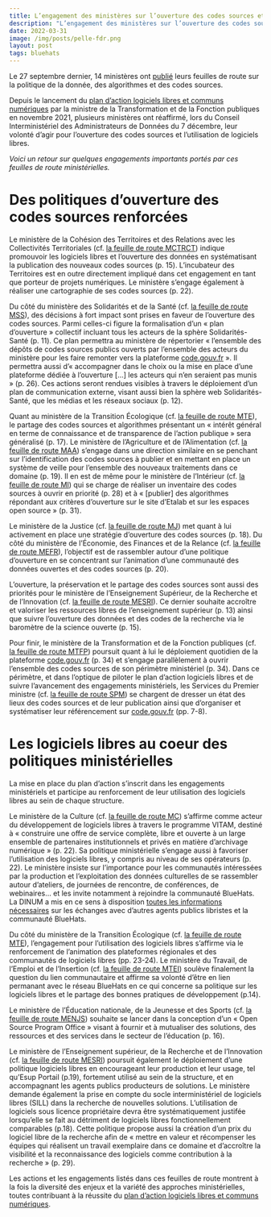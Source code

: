 ```yaml
---
title: L’engagement des ministères sur l’ouverture des codes sources et l’utilisation de logiciels libres
description: "L’engagement des ministères sur l’ouverture des codes sources et l’utilisation de logiciels libres : retour sur les feuilles de route publiées en septembre 2021"
date: 2022-03-31
image: /img/posts/pelle-fdr.png
layout: post
tags: bluehats
---
```


Le 27 septembre dernier, 14 ministères ont [publié](https://www.data.gouv.fr/fr/datasets/feuilles-de-route-ministerielles-sur-la-politique-de-la-donnee-des-algorithmes-et-des-codes-sources/) leurs feuilles de route sur la politique de la donnée, des algorithmes et des codes sources.

Depuis le lancement du [plan d’action logiciels libres et communs numériques](https://communs.numerique.gouv.fr/plan-action-logiciels-libres-et-communs-numeriques/) par la ministre de la Transformation et de la Fonction publiques en novembre 2021, plusieurs ministères ont réaffirmé, lors du Conseil Interministériel des Administrateurs de Données du 7 décembre, leur volonté d’agir pour l’ouverture des codes sources et l’utilisation de logiciels libres.

*Voici un retour sur quelques engagements importants portés par ces feuilles de route ministérielles.*

# Des politiques d’ouverture des codes sources renforcées

Le ministère de la Cohésion des Territoires et des Relations avec les Collectivités Territoriales (cf. [la feuille de route MCTRCT](https://www.data.gouv.fr/fr/datasets/r/ff2c204d-4a92-417c-be2a-12e8d4c2b2a6)) indique promouvoir les logiciels libres et l’ouverture des données en systématisant la publication des nouveaux codes sources (p. 15). L’incubateur des Territoires est en outre directement impliqué dans cet engagement en tant que porteur de projets numériques. Le ministère s’engage également à réaliser une cartographie de ses codes sources (p. 22).

Du côté du ministère des Solidarités et de la Santé (cf. [la feuille de route MSS](https://www.data.gouv.fr/fr/datasets/r/b02f6070-2473-4873-8dc3-c3da71d6a0be)), des décisions à fort impact sont prises en faveur de l’ouverture des codes sources. Parmi celles-ci figure la formalisation d’un « plan d’ouverture » collectif incluant tous les acteurs de la sphère Solidarités-Santé (p. 11). Ce plan permettra au ministère de répertorier « l’ensemble des dépôts de codes sources publics ouverts par l’ensemble des acteurs du ministère pour les faire remonter vers la plateforme [code.gouv.fr](http://code.gouv.fr/) ». Il permettra aussi d’« accompagner dans le choix ou la mise en place d’une plateforme dédiée à l’ouverture […] les acteurs qui n’en seraient pas munis » (p. 26). Ces actions seront rendues visibles à travers le déploiement d’un plan de communication externe, visant aussi bien la sphère web Solidarités-Santé, que les médias et les réseaux sociaux (p. 12).

Quant au ministère de la Transition Écologique (cf. [la feuille de route MTE](https://www.data.gouv.fr/fr/datasets/r/25f0f375-df81-4cc5-8eae-c277a729923f)), le partage des codes sources et algorithmes présentant un « intérêt général en terme de connaissance et de transparence de l’action publique » sera généralisé (p. 17). Le ministère de l’Agriculture et de l’Alimentation (cf. [la feuille de route MAA](https://www.data.gouv.fr/fr/datasets/r/953b4f68-63fa-45fd-b1f6-ab868203e7f0)) s’engage dans une direction similaire en se penchant sur l’identification des codes sources à publier et en mettant en place un système de veille pour l’ensemble des nouveaux traitements dans ce domaine (p. 19). Il en est de même pour le ministère de l’Intérieur (cf. [la feuille de route MI](https://www.data.gouv.fr/fr/datasets/r/7cd10fc7-11c2-4485-996c-d718c184efcf)) qui se charge de réaliser un inventaire des codes sources à ouvrir en priorité (p. 28) et à « [publier] des algorithmes répondant aux critères d’ouverture sur le site d’Etalab et sur les espaces open source » (p. 31).

Le ministère de la Justice (cf. [la feuille de route MJ](https://www.data.gouv.fr/fr/datasets/r/81d2c866-c2ba-4204-9f2c-a6da16423248)) met quant à lui activement en place une stratégie d’ouverture des codes sources (p. 18). Du côté du ministère de l’Économie, des Finances et de la Relance (cf. [la feuille de route MEFR](https://www.data.gouv.fr/fr/datasets/r/561b8f8f-9fe1-4d2e-8dbf-c4212b7f7d7f)), l’objectif est de rassembler autour d’une politique d’ouverture en se concentrant sur l’animation d’une communauté des données ouvertes et des codes sources (p. 20).

L’ouverture, la préservation et le partage des codes sources sont aussi des priorités pour le ministère de l’Enseignement Supérieur, de la Recherche et de l’Innovation (cf. [la feuille de route MESRI](https://www.data.gouv.fr/fr/datasets/r/be61f13d-06d6-40ea-87dd-df7b2918f2e2)). Ce dernier souhaite accroître et valoriser les ressources libres de l’enseignement supérieur (p. 13) ainsi que suivre l’ouverture des données et des codes de la recherche via le baromètre de la science ouverte (p. 15).

Pour finir, le ministère de la Transformation et de la Fonction publiques (cf. [la feuille de route MTFP](https://www.data.gouv.fr/fr/datasets/r/03b43dc4-b92f-4d40-9b7e-598dcd61c420)) poursuit quant à lui le déploiement quotidien de la plateforme [code.gouv.fr](http://code.gouv.fr/) (p. 34) et s’engage parallèlement à ouvrir l’ensemble des codes sources de son périmètre ministériel (p. 34). Dans ce périmètre, et dans l’optique de piloter le plan d’action logiciels libres et de suivre l’avancement des engagements ministériels, les Services du Premier ministre (cf. [la feuille de route SPM](https://www.data.gouv.fr/fr/datasets/r/a1ce2c8e-54c4-4e24-aaaf-8f3b7620cf34)) se chargent de dresser un état des lieux des codes sources et de leur publication ainsi que d’organiser et systématiser leur référencement sur [code.gouv.fr](https://code.gouv.fr) (pp. 7-8).

# Les logiciels libres au coeur des politiques ministérielles

La mise en place du plan d’action s’inscrit dans les engagements ministériels et participe au renforcement de leur utilisation des logiciels libres au sein de chaque structure.

Le ministère de la Culture (cf. [la feuille de route MC](https://www.data.gouv.fr/fr/datasets/r/2332ad66-0344-4325-ba71-e65517318e22)) s’affirme comme acteur du développement de logiciels libres à travers le programme VITAM, destiné à « construire une offre de service complète, libre et ouverte à un large ensemble de partenaires institutionnels et privés en matière d’archivage numérique » (p. 22). Sa politique ministérielle s’engage aussi à favoriser l’utilisation des logiciels libres, y compris au niveau de ses opérateurs (p. 22). Le ministère insiste sur l’importance pour les communautés intéressées par la production et l’exploitation des données culturelles de se rassembler autour d’ateliers, de journées de rencontre, de conférences, de webinaires… et les invite notamment à rejoindre la communauté BlueHats. La DINUM a mis en ce sens à disposition [toutes les informations nécessaires](https://man.sr.ht/~codegouvfr/logiciels-libres/espaces-communication-bluehats.md) sur les échanges avec d’autres agents publics libristes et la communauté BlueHats.

Du côté du ministère de la Transition Écologique (cf. [la feuille de route MTE](https://www.data.gouv.fr/fr/datasets/r/25f0f375-df81-4cc5-8eae-c277a729923f)), l’engagement pour l’utilisation des logiciels libres s’affirme via le renforcement de l’animation des plateformes régionales et des communautés de logiciels libres (pp. 23-24). Le ministère du Travail, de l’Emploi et de l’Insertion (cf. [la feuille de route MTEI](https://www.data.gouv.fr/fr/datasets/r/e9174d55-3ad6-4959-a40b-5818f829fd7f)) soulève finalement la question du lien communautaire et affirme sa volonté d’être en lien permanant avec le réseau BlueHats en ce qui concerne sa politique sur les logiciels libres et le partage des bonnes pratiques de développement (p.14).

Le ministère de l’Éducation nationale, de la Jeunesse et des Sports (cf. [la feuille de route MENJS](https://www.data.gouv.fr/fr/datasets/r/0b7e6089-9100-47ba-bc15-ea17013da4ed)) souhaite se lancer dans la conception d’un « Open Source Program Office » visant à fournir et à mutualiser des solutions, des ressources et des services dans le secteur de l’éducation (p. 16).

Le ministère de l’Enseignement supérieur, de la Recherche et de l’Innovation (cf. [la feuille de route MESRI](https://www.data.gouv.fr/fr/datasets/r/be61f13d-06d6-40ea-87dd-df7b2918f2e2)) poursuit également le déploiement d’une politique logiciels libres en encourageant leur production et leur usage, tel qu’Esup Portail (p.19), fortement utilisé au sein de la structure, et en accompagnant les agents publics producteurs de solutions. Le ministère demande également la prise en compte du socle interministériel de logiciels libres (SILL) dans la recherche de nouvelles solutions. L’utilisation de logiciels sous licence propriétaire devra être systématiquement justifée lorsqu’elle se fait au détriment de logiciels libres fonctionnellement comparables (p.18). Cette politique propose aussi la création d’un prix du logiciel libre de la recherche afin de « mettre en valeur et récompenser les équipes qui réalisent un travail exemplaire dans ce domaine et d’accroître la visibilité et la reconnaissance des logiciels comme contribution à la recherche » (p. 29).

Les actions et les engagements listés dans ces feuilles de route montrent à la fois la diversité des enjeux et la variété des approches ministérielles, toutes contribuant à la réussite du [plan d’action logiciels libres et communs numériques](https://communs.numerique.gouv.fr/plan-action-logiciels-libres-et-communs-numeriques/).



